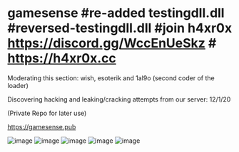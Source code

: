 # gamesense #re-added testingdll.dll #reversed-testingdll.dll #join h4xr0x https://discord.gg/WccEnUeSkz   # https://h4xr0x.cc
Moderating this section: wish, esoterik and 1al9o (second coder of the loader) 

Discovering hacking and leaking/cracking attempts from our server: 12/1/20

(Private Repo for later use)

https://gamesense.pub

![image](https://user-images.githubusercontent.com/65768277/116949138-fc914880-ac46-11eb-8dc2-240ada177971.png)
![image](https://user-images.githubusercontent.com/65768277/116949559-36168380-ac48-11eb-84d6-0b5d918b0549.png)
![image](https://user-images.githubusercontent.com/65768277/116949653-842b8700-ac48-11eb-8969-e09145773100.png)
![image](https://user-images.githubusercontent.com/65768277/116949706-a7eecd00-ac48-11eb-8efc-fe6464229cd1.png)
![image](https://user-images.githubusercontent.com/65768277/116954368-70d2e880-ac55-11eb-9efa-8803d0788995.png)

